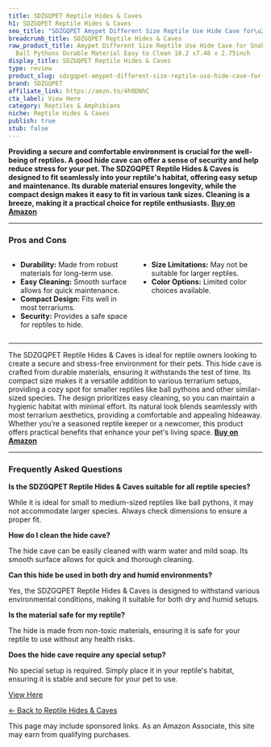 ```yaml
---
title: SDZGQPET Reptile Hides & Caves
h1: SDZGQPET Reptile Hides & Caves
seo_title: "SDZGQPET Amypet Different Size Reptile Use Hide Cave for\u2026"
breadcrumb_title: SDZGQPET Reptile Hides & Caves
raw_product_title: Amypet Different Size Reptile Use Hide Cave for Snakes,Reptiles,
  Ball Pythons Durable Material Easy to Clean 10.2 x7.48 x 2.75inch
display_title: SDZGQPET Reptile Hides & Caves
type: review
product_slug: sdzgqpet-amypet-different-size-reptile-use-hide-cave-for-snakes-reptile-216529ee
brand: SDZGQPET
affiliate_link: https://amzn.to/4h0DNhC
cta_label: View Here
category: Reptiles & Amphibians
niche: Reptile Hides & Caves
publish: true
stub: false
---
```


<div id="intro" class="full-width">
  <p><strong>Providing a secure and comfortable environment is crucial for the well-being of reptiles. A good hide cave can offer a sense of security and help reduce stress for your pet. The SDZGQPET Reptile Hides & Caves is designed to fit seamlessly into your reptile's habitat, offering easy setup and maintenance. Its durable material ensures longevity, while the compact design makes it easy to fit in various tank sizes. Cleaning is a breeze, making it a practical choice for reptile enthusiasts.</strong> <a href="https://amzn.to/4h0DNhC" rel="nofollow sponsored noopener" target="_blank"><strong>Buy on Amazon</strong></a></p>
</div>

<hr />
<h3 id="pros-cons">Pros and Cons</h3>
<div class="pc-grid" style="display:grid;grid-template-columns:1fr 1fr;gap:16px;">
  <ul>
    <li><strong>Durability:</strong> Made from robust materials for long-term use.</li>
    <li><strong>Easy Cleaning:</strong> Smooth surface allows for quick maintenance.</li>
    <li><strong>Compact Design:</strong> Fits well in most terrariums.</li>
    <li><strong>Security:</strong> Provides a safe space for reptiles to hide.</li>
  </ul>
  <ul>
    <li><strong>Size Limitations:</strong> May not be suitable for larger reptiles.</li>
    <li><strong>Color Options:</strong> Limited color choices available.</li>
  </ul>
</div>
<hr />

<div class="full-width">
  <p>The SDZGQPET Reptile Hides & Caves is ideal for reptile owners looking to create a secure and stress-free environment for their pets. This hide cave is crafted from durable materials, ensuring it withstands the test of time. Its compact size makes it a versatile addition to various terrarium setups, providing a cozy spot for smaller reptiles like ball pythons and other similar-sized species. The design prioritizes easy cleaning, so you can maintain a hygienic habitat with minimal effort. Its natural look blends seamlessly with most terrarium aesthetics, providing a comfortable and appealing hideaway. Whether you’re a seasoned reptile keeper or a newcomer, this product offers practical benefits that enhance your pet's living space. <a href="https://amzn.to/4h0DNhC" rel="nofollow sponsored noopener" target="_blank"><strong>Buy on Amazon</strong></a></p>
</div>

<hr />
<h3 id="faqs">Frequently Asked Questions</h3>

<p><strong>Is the SDZGQPET Reptile Hides & Caves suitable for all reptile species?</strong></p>
<p>While it is ideal for small to medium-sized reptiles like ball pythons, it may not accommodate larger species. Always check dimensions to ensure a proper fit.</p>

<p><strong>How do I clean the hide cave?</strong></p>
<p>The hide cave can be easily cleaned with warm water and mild soap. Its smooth surface allows for quick and thorough cleaning.</p>

<p><strong>Can this hide be used in both dry and humid environments?</strong></p>
<p>Yes, the SDZGQPET Reptile Hides & Caves is designed to withstand various environmental conditions, making it suitable for both dry and humid setups.</p>

<p><strong>Is the material safe for my reptile?</strong></p>
<p>The hide is made from non-toxic materials, ensuring it is safe for your reptile to use without any health risks.</p>

<p><strong>Does the hide cave require any special setup?</strong></p>
<p>No special setup is required. Simply place it in your reptile's habitat, ensuring it is stable and secure for your pet to use.</p>
<p><a class="btn" href="https://amzn.to/4h0DNhC" target="_blank" rel="nofollow sponsored noopener">View Here</a></p>
<p><a href="/roundups/reptiles-amphibians/reptile-hides-caves/">← Back to Reptile Hides & Caves</a></p>
<aside class="disclosure">This page may include sponsored links. As an Amazon Associate, this site may earn from qualifying purchases.</aside>

